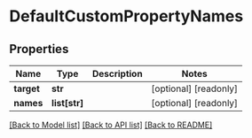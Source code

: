 # DefaultCustomPropertyNames

## Properties
Name | Type | Description | Notes
------------ | ------------- | ------------- | -------------
**target** | **str** |  | [optional] [readonly] 
**names** | **list[str]** |  | [optional] [readonly] 

[[Back to Model list]](../README.md#documentation-for-models) [[Back to API list]](../README.md#documentation-for-api-endpoints) [[Back to README]](../README.md)



